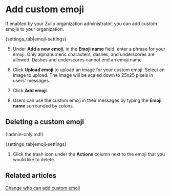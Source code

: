# Add custom emoji

If enabled by your Zulip organization administrator, you can add custom
emojis to your organization.

{settings_tab|emoji-settings}

5. Under **Add a new emoji**, in the **Emoji name** field, enter a phrase for
your emoji. Only alphanumeric characters, dashes, and underscores are allowed.
Dashes and underscores cannot end an emoji name.

6. Click **Upload emoji** to upload an image for your custom emoji. Select an
image to upload. The image will be scaled down to 25x25 pixels in users'
messages.

6. Click **Add emoji**.

7. Users can use the custom emoji in their messages by typing the **Emoji
name** surrounded by colons.

## Deleting a custom emoji

{!admin-only.md!}

{settings_tab|emoji-settings}

1. Click the trash icon under the **Actions** column next to the emoji that you would like to delete.

## Related articles

[Change who can add custom emoji](/help/only-allow-admins-to-add-emoji)

